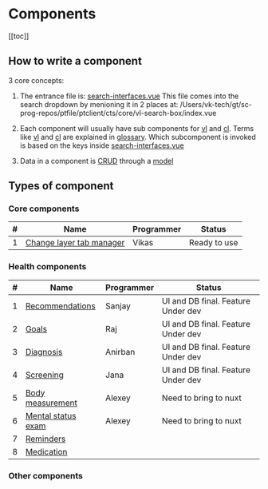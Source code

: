 # Components

[[toc]]

## How to write a component

3 core concepts:

1. The entrance file is: [search-interfaces.vue](https://github.com/savantcare/ptfile/blob/master/ptclient/cts/spi/rem/search-interfaces.vue)
   This file comes into the search dropdown by menioning it in 2 places at:
   /Users/vk-tech/gt/sc-prog-repos/ptfile/ptclient/cts/core/vl-search-box/index.vue

2. Each component will usually have sub components for [vl](https://github.com/savantcare/ptfile/tree/master/ptclient/cts/spi/rem/vl) and [cl](https://github.com/savantcare/ptfile/tree/master/ptclient/cts/spi/rem/cl). Terms like [vl](../../GLOSSARY.html#others) and [cl](../../GLOSSARY.html#others) are explained in [glossary](../../GLOSSARY). Which subcomponent is invoked is based on the keys inside [search-interfaces.vue](https://github.com/savantcare/ptfile/blob/master/ptclient/cts/spi/rem/search-interfaces.vue)

3. Data in a component is [CRUD](https://en.wikipedia.org/wiki/Create,_read,_update_and_delete) through a [model](https://github.com/savantcare/ptfile/blob/master/ptclient/cts/spi/rem/db/vuex-orm/rem.js)

## Types of component

### Core components

| #   | Name                                                | Programmer | Status       |
| --- | --------------------------------------------------- | ---------- | ------------ |
| 1   | [Change layer tab manager](./core/cl-tabs-manager/) | Vikas      | Ready to use |

### Health components

| #   | Name                             | Programmer | Status                             |
| --- | -------------------------------- | ---------- | ---------------------------------- |
| 1   | [Recommendations](./spi/rec/)    | Sanjay     | UI and DB final. Feature Under dev |
| 2   | [Goals](./spi/goal/)             | Raj        | UI and DB final. Feature Under dev |
| 3   | [Diagnosis](./spi/dx/)           | Anirban    | UI and DB final. Feature Under dev |
| 4   | [Screening](./spi/scr/)          | Jana       | UI and DB final. Feature Under dev |
| 5   | [Body measurement](./spi/bm/)    | Alexey     | Need to bring to nuxt              |
| 6   | [Mental status exam](./spi/mse/) | Alexey     | Need to bring to nuxt              |
| 7   | [Reminders](./spi/rem/)          |            |                                    |
| 8   | [Medication](./spi/medications/) |            |                                    |

### Other components
